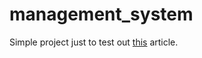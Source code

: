 # management_system

Simple project just to test out [this](https://engineering.21buttons.com/clean-architecture-in-django-d326a4ab86a9) article.
